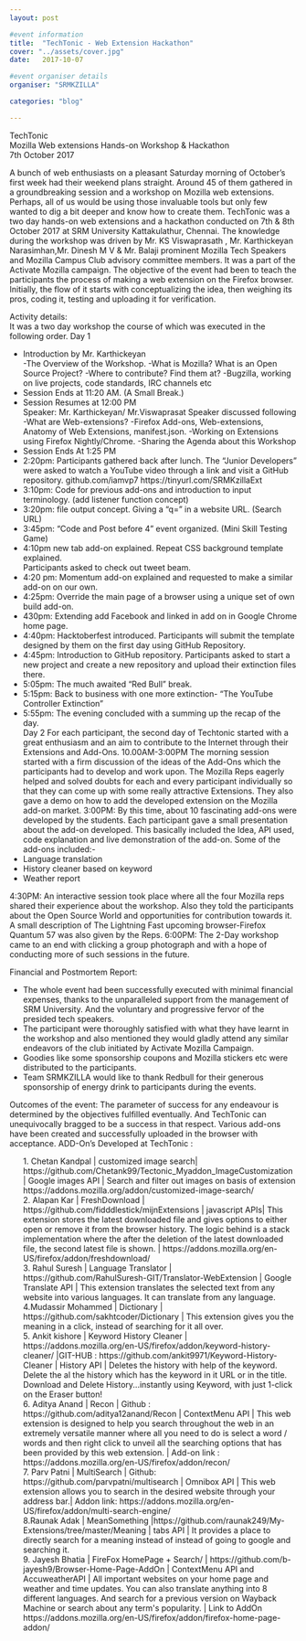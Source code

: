 ```yaml
---
layout: post

#event information
title:  "TechTonic - Web Extension Hackathon"
cover: "../assets/cover.jpg"
date:   2017-10-07

#event organiser details
organiser: "SRMKZILLA"

categories: "blog"

---
```



TechTonic <br>
Mozilla Web extensions Hands-on Workshop & Hackathon
<br>
7th October 2017

A bunch of web enthusiasts on a pleasant Saturday morning of October’s first week had their weekend plans straight. Around 45 of them gathered in a groundbreaking session and a workshop on Mozilla web extensions. Perhaps, all of us would be using those invaluable tools but only few wanted to dig a bit deeper and know how to create them.
TechTonic was a two day hands-on web extensions and a hackathon conducted on 7th & 8th October 2017 at SRM University Kattakulathur, Chennai. The knowledge during the workshop was driven by Mr. KS Viswaprasath , Mr. Karthickeyan Narasimhan,Mr. Dinesh M V & Mr. Balaji prominent Mozilla Tech Speakers and Mozilla Campus Club advisory committee members. It was a part of the Activate Mozilla campaign. 
The objective of the event had been to teach the participants the process of making a web extension on the Firefox browser. Initially, the flow of it starts with conceptualizing the idea, then weighing its pros, coding it, testing and uploading it for verification.
         


<!-- ![Saturday Chill Out - Mozilla,Web VR,Addons]({{ site.url }}/assets/chillout-three.jpg)
 -->


Activity details:  
It was a two day workshop the course of which was executed in the following order.
Day 1
<ul>
<li>	Introduction by Mr. Karthickeyan</li>
-The Overview of the Workshop.
-What is Mozilla? What is an Open Source Project?
-Where to contribute? Find them at?
-Bugzilla, working on live projects, code standards, IRC channels etc
<li>	Session Ends at 11:20 AM. (A Small Break.) </li>
<li>	Session Resumes at 12:00 PM</li>
Speaker: Mr. Karthickeyan/ Mr.Viswaprasat
Speaker discussed following
-What are Web-extensions?
-Firefox Add-ons, Web-extensions, Anatomy of Web Extensions, manifest.json.
-Working on Extensions using Firefox Nightly/Chrome.
-Sharing the Agenda about this Workshop
<li>	Session Ends At 1:25 PM</li>
<li>	2:20pm: Participants gathered back after lunch. The “Junior Developers” were asked to watch a YouTube video through a link and visit a GitHub repository.
github.com/iamvp7   
https://tinyurl.com/SRMKzillaExt</li>
<li>	3:10pm: Code for previous add-ons and introduction to input terminology. (add listener function concept)</li>
<li>	3:20pm: file output concept. Giving a “q=” in a website URL. (Search URL)</li>
<li>	3:45pm: “Code and Post before 4” event organized. (Mini Skill Testing Game)</li>
<li>	4:10pm new tab add-on explained. Repeat CSS background template explained.</li>
Participants asked to check out tweet beam.
<li>	4:20 pm: Momentum add-on explained and requested to make a similar add-on on our own.</li>
<li>	4:25pm: Override the main page of a browser using a unique set of own build add-on.</li>
<li>	430pm: Extending add Facebook and linked in add on in Google Chrome home page.</li>
<li>	4:40pm: Hacktoberfest introduced. Participants will submit the template designed by them on the first day using GitHub Repository.</li>
<li>	4:45pm: Introduction to GitHub repository. Participants asked to start a new project and create a new repository and upload their extinction files there.</li>
<li>	5:05pm: The much awaited “Red Bull” break.</li>
<li>	5:15pm: Back to business with one more extinction- “The YouTube Controller Extinction”</li>
<li>	5:55pm: The evening concluded with a summing up the recap of the day.</li>
Day 2
For each participant, the second day of Techtonic started with a great enthusiasm and an aim to contribute to the Internet through their Extensions and Add-Ons.
10.00AM-3:00PM 
The morning session started with a firm discussion of the ideas of the Add-Ons which the participants had to develop and work upon. 
The Mozilla Reps eagerly helped and solved doubts for each and every participant individually so that they can come up with some really attractive Extensions. They also gave a demo on how to add the developed extension on the Mozilla add-on market.
3:00PM: 
By this time, about 10 fascinating add-ons were developed by the students. Each participant gave a small presentation about the add-on developed. This basically included the Idea, API used, code explanation and live demonstration of the add-on. 
Some of the add-ons included:- 
<li>	Language translation </li>
<li>	History cleaner  based on keyword</li>
<li>	Weather report</li>
</ul>
4:30PM:
An interactive session took place where all the four Mozilla reps shared their experience about the workshop. Also they told the participants about the Open Source World and opportunities for contribution towards it. 
A small description of The Lightning Fast upcoming browser-Firefox Quantum 57 was also given by the Reps.
6:00PM:
The 2-Day workshop came to an end with clicking a group photograph and with a hope of conducting more of such sessions in the future. 

Financial and Postmortem Report:
-	The whole event had been successfully executed with minimal financial expenses, thanks to the unparalleled support from the management of SRM University. And the voluntary and progressive fervor of the presided tech speakers.
-	The participant were thoroughly satisfied with what they have learnt in the workshop and also mentioned they would gladly attend any similar endeavors of the club initiated by Activate Mozilla Campaign.
-	Goodies like some sponsorship coupons and Mozilla stickers etc were distributed to the participants. 
-	Team SRMKZILLA would like to thank Redbull for their generous sponsorship of energy drink to participants during the events. 

Outcomes of the event:
             The parameter of success for any endeavour is determined by the objectives fulfilled eventually. And TechTonic can unequivocally bragged to be a success in that respect. Various add-ons have been created and successfully uploaded in the browser with acceptance. 
ADD-On’s Developed at TechTonic :
<ul style="list-style-type:none">
<li>1.  Chetan Kandpal | customized image search| https://github.com/Chetank99/Tectonic_Myaddon_ImageCustomization | Google images API | Search and filter out images on basis of extension https://addons.mozilla.org/addon/customized-image-search/ </li>
<li>2. Alapan Kar | FreshDownload | https://github.com/fidddlestick/mijnExtensions | javascript APIs| This extension stores the latest downloaded file and gives options to either open or remove it from the browser history. The logic behind is a stack implementation where the after the deletion of the latest downloaded file, the second latest file is shown. | https://addons.mozilla.org/en-US/firefox/addon/freshdownload/ </li>
<li>3. Rahul Suresh | Language Translator | https://github.com/RahulSuresh-GIT/Translator-WebExtension | Google Translate API | This extension translates the selected text from any website into various languages. It can translate from any language. </li>
<li>4.Mudassir Mohammed | Dictionary | https://github.com/sakhtcoder/Dictionary | This extension gives you the meaning in a click, instead of searching for it all over.  </li>
<li>5. Ankit kishore | Keyword History Cleaner | https://addons.mozilla.org/en-US/firefox/addon/keyword-history-cleaner/ |GIT-HUB : https://github.com/ankit9971/Keyword-History-Cleaner |  History API | Deletes the history with help of the keyword. Delete the al the history which has the keyword in it URL or in the title. Download and Delete History...instantly using Keyword, with just 1-click on the Eraser button! </li>
<li>6. Aditya Anand | Recon | Github : https://github.com/aditya12anand/Recon | ContextMenu API | This web extension is designed to help you search throughout the web in an extremely versatile manner where all you need to do is select a word / words and then right click to unveil all the searching options that has been provided by this web extension. | Add-on link : https://addons.mozilla.org/en-US/firefox/addon/recon/ </li>
<li>7. Parv Patni | MultiSearch | Github: https://github.com/parvpatni/multisearch | Omnibox API | This web extension allows you to search in the desired website through your address bar.| Addon link: https://addons.mozilla.org/en-US/firefox/addon/multi-search-engine/ </li>
<li>8.Raunak Adak | MeanSomething |https://github.com/raunak249/My-Extensions/tree/master/Meaning | tabs API | It provides a place to directly search for a meaning instead of instead of going to google and searching it. </li>
<li>9. Jayesh Bhatia | FireFox HomePage + Search/  | https://github.com/b-jayesh9/Browser-Home-Page-AddOn | ContextMenu API and AccuweatherAPI | All important websites on your home page and weather and time updates. You can also translate anything into 8 different languages. And search for a previous version on Wayback Machine or search about any term's popularity. | Link to AddOn https://addons.mozilla.org/en-US/firefox/addon/firefox-home-page-addon/ </li>
</ul>





